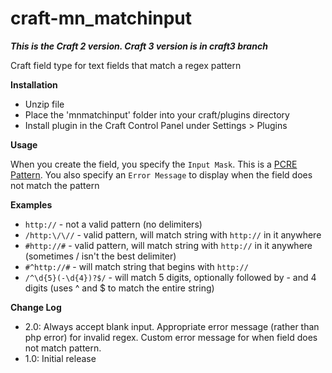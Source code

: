 craft-mn_matchinput
===================

***This is the Craft 2 version. Craft 3 version is in craft3 branch***

Craft field type for text fields that match a regex pattern

**Installation**

- Unzip file
- Place the 'mnmatchinput' folder into your craft/plugins directory
- Install plugin in the Craft Control Panel under Settings > Plugins

**Usage**

When you create the field, you specify the `Input Mask`. This is a [PCRE Pattern](http://php.net/manual/en/pcre.pattern.php). You also specify an `Error Message` to display when the field does not match the pattern

**Examples**

- `http://` - not a valid pattern (no delimiters)
- `/http:\/\//` - valid pattern, will match string with `http://` in it anywhere
- `#http://#` - valid pattern, will match string with `http://` in it anywhere (sometimes / isn't the best delimiter)
- `#^http://#` - will match string that begins with `http://`
- `/^\d{5}(-\d{4})?$/` - will match 5 digits, optionally followed by - and 4 digits (uses ^ and $ to match the entire string)

**Change Log**

- 2.0: Always accept blank input. Appropriate error message (rather than php error) for invalid regex. Custom error message for when field does not match pattern.
- 1.0: Initial release